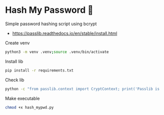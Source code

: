 # Hash My Password 🔐

Simple password hashing script using bcrypt

- https://passlib.readthedocs.io/en/stable/install.html

Create venv

```bash
python3 -m venv .venv;source .venv/bin/activate
```

Install lib

```bash
pip install -r requirements.txt
```

Check lib

```bash
python -c "from passlib.context import CryptContext; print('Passlib is installed!')"
```

Make executable

```bash
chmod +x hash_mypwd.py
```
